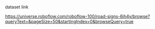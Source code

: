 dataset link

https://universe.roboflow.com/roboflow-100/road-signs-6ih4y/browse?queryText=&pageSize=50&startingIndex=0&browseQuery=true
